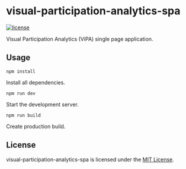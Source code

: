 # visual-participation-analytics-spa

[![license](https://img.shields.io/badge/license-MIT-blue.svg)](https://github.com/laschuet/visual-participation-analytics-spa/blob/master/LICENSE.txt)

Visual Participation Analytics (ViPA) single page application.

## Usage

```
npm install
```
Install all dependencies.

```
npm run dev
```
Start the development server.

```
npm run build
```
Create production build.

## License

visual-participation-analytics-spa is licensed under the [MIT License](./LICENSE.txt).
